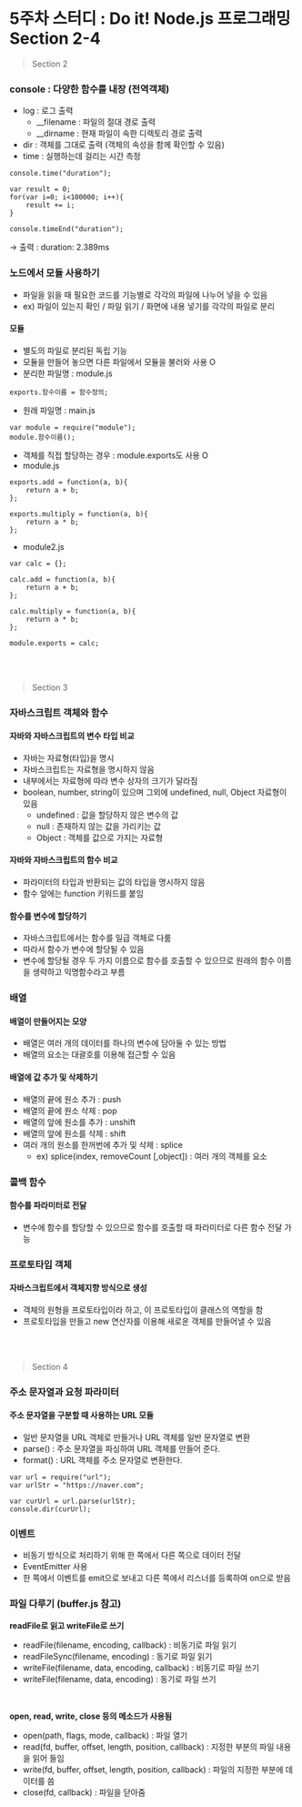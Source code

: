 # 5주차 스터디 : Do it! Node.js 프로그래밍 Section 2-4

> Section 2

### console : 다양한 함수를 내장 (전역객체)
- log : 로그 출력
    - __filename : 파일의 절대 경로 출력
    - __dirname : 현재 파일이 속한 디렉토리 경로 출력
- dir : 객체를 그대로 출력 (객체의 속성을 함께 확인할 수 있음)
- time : 실행하는데 걸리는 시간 측정

```
console.time("duration");

var result = 0;
for(var i=0; i<100000; i++){
	result += i;
}

console.timeEnd("duration");
```
→ 출력 : duration: 2.389ms

### 노드에서 모듈 사용하기
- 파일을 읽을 때 필요한 코드를 기능별로 각각의 파일에 나누어 넣을 수 있음
- ex) 파일이 있는지 확인 / 파일 읽기 / 화면에 내용 넣기를 각각의 파일로 분리

#### 모듈
- 별도의 파일로 분리된 독립 기능
- 모듈을 만들어 놓으면 다른 파일에서 모듈을 불러와 사용 O
- 분리한 파일명 : module.js
```
exports.함수이름 = 함수정의;
```
- 원래 파일명 : main.js
```
var module = require("module");
module.함수이름();
```

- 객체를 직접 할당하는 경우 : module.exports도 사용 O
- module.js
```
exports.add = function(a, b){
	return a + b;
};

exports.multiply = function(a, b){
	return a * b;
};
```
- module2.js
```
var calc = {};

calc.add = function(a, b){
	return a + b;
};

calc.multiply = function(a, b){
	return a * b;
};

module.exports = calc;
```

<br/><br/>

> Section 3

### 자바스크립트 객체와 함수

#### 자바와 자바스크립트의 변수 타입 비교
- 자바는 자료형(타입)을 명시
- 자바스크립트는 자료형을 명시하지 않음
- 내부에서는 자료형에 따라 변수 상자의 크기가 달라짐
- boolean, number, string이 있으며 그외에 undefined, null, Object 자료형이 있음
    - undefined : 값을 할당하지 않은 변수의 값
    - null : 존재하지 않는 값을 가리키는 값
    - Object : 객체를 값으로 가지는 자료형

#### 자바와 자바스크립트의 함수 비교
- 파라미터의 타입과 반환되는 값의 타입을 명시하지 않음
- 함수 앞에는 function 키워드를 붙임

#### 함수를 변수에 할당하기
- 자바스크립트에서는 함수를 일급 객체로 다룸
- 따라서 함수가 변수에 할당될 수 있음
- 변수에 할당될 경우 두 가지 이름으로 함수를 호출할 수 있으므로 원래의 함수 이름을 생략하고 익명함수라고 부름


### 배열

#### 배열이 만들어지는 모양
- 배열은 여러 개의 데이터를 하나의 변수에 담아둘 수 있는 방법
- 배열의 요소는 대괄호를 이용해 접근할 수 있음

#### 배열에 값 추가 및 삭제하기
- 배열의 끝에 원소 추가 : push
- 배열의 끝에 원소 삭제 : pop
- 배열의 앞에 원소를 추가 : unshift
- 배열의 앞에 원소를 삭제 : shift
- 여러 개의 원소를 한꺼번에 추가 및 삭제 : splice
    - ex) splice(index, removeCount [,object]) : 여러 개의 객체를 요소

### 콜백 함수

#### 함수를 파라미터로 전달
- 변수에 함수를 할당할 수 있으므로 함수를 호출할 때 파라미터로 다른 함수 전달 가능

### 프로토타입 객체

#### 자바스크립트에서 객체지향 방식으로 생성
- 객체의 원형을 프로토타입이라 하고, 이 프로토타입이 클래스의 역할을 함
- 프로토타입을 만들고 new 연산자를 이용해 새로운 객체를 만들어낼 수 있음

<br/><br/>
> Section 4

### 주소 문자열과 요청 파라미터

#### 주소 문자열을 구분할 때 사용하는 URL 모듈
- 일반 문자열을 URL 객체로 만들거나 URL 객체를 일반 문자열로 변환
- parse() : 주소 문자열을 파싱하여 URL 객체를 만들어 준다.
- format() :  URL 객체를 주소 문자열로 변환한다.
```
var url = require("url");
var urlStr = "https://naver.com";

var curUrl = url.parse(urlStr);
console.dir(curUrl);
```

### 이벤트
- 비동기 방식으로 처리하기 위해 한 쪽에서 다른 쪽으로 데이터 전달
- EventEmitter 사용
- 한 쪽에서 이벤트를 emit으로 보내고 다른 쪽에서 리스너를 등록하여 on으로 받음

### 파일 다루기 (buffer.js 참고)
**readFile로 읽고 writeFile로 쓰기**

- readFile(filename, encoding, callback) : 비동기로 파일 읽기
- readFileSync(filename, encoding) : 동기로 파일 읽기
- writeFile(filename, data, encoding, callback) : 비동기로 파일 쓰기
- writeFile(filename, data, encoding) : 동기로 파일 쓰기

<br/>

**open, read, write, close 등의 메소드가 사용됨**

- open(path, flags, mode, callback) : 파일 열기
- read(fd, buffer, offset, length, position, callback) : 지정한 부분의 파일 내용을 읽어 들임
- write(fd, buffer, offset, length, position, callback) : 파일의 지정한 부분에 데이터를 씀
- close(fd, callback) : 파일을 닫아줌




